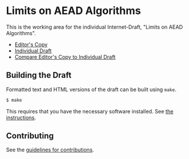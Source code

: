 # Limits on AEAD Algorithms

This is the working area for the individual Internet-Draft, "Limits on AEAD Algorithms".

* [Editor's Copy](https://chris-wood.github.io/draft-thomson-cfrg-aead-limits/#go.draft-thomson-cfrg-aead-limits.html)
* [Individual Draft](https://tools.ietf.org/html/draft-thomson-cfrg-aead-limits)
* [Compare Editor's Copy to Individual Draft](https://chris-wood.github.io/draft-thomson-cfrg-aead-limits/#go.draft-thomson-cfrg-aead-limits.diff)

## Building the Draft

Formatted text and HTML versions of the draft can be built using `make`.

```sh
$ make
```

This requires that you have the necessary software installed.  See
[the instructions](https://github.com/martinthomson/i-d-template/blob/master/doc/SETUP.md).


## Contributing

See the
[guidelines for contributions](https://github.com/chris-wood/draft-thomson-cfrg-aead-limits/blob/master/CONTRIBUTING.md).
